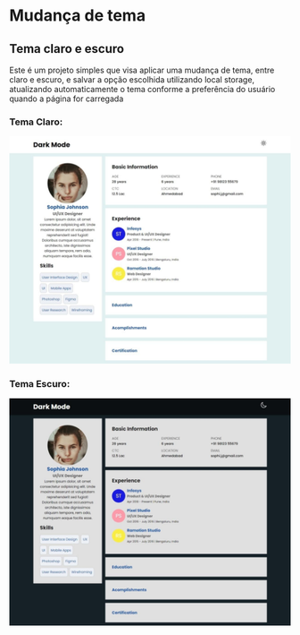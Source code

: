 # Mudança de tema

## Tema claro e escuro

Este é um projeto simples que visa aplicar uma mudança de tema, entre claro e escuro, e salvar
a opção escolhida utilizando local storage, atualizando automaticamente o tema conforme a 
preferência do usuário quando a página for carregada

### Tema Claro:
![Imagem do tema claro](https://github.com/AlissonS47/dark-mode/blob/f73d5b052a77b3b14df0a62b74784c3bc6996350/assets/img/light-theme.jpg)

### Tema Escuro:
![Imagem do tema escuro](https://github.com/AlissonS47/dark-mode/blob/f73d5b052a77b3b14df0a62b74784c3bc6996350/assets/img/dark-theme.jpg)
